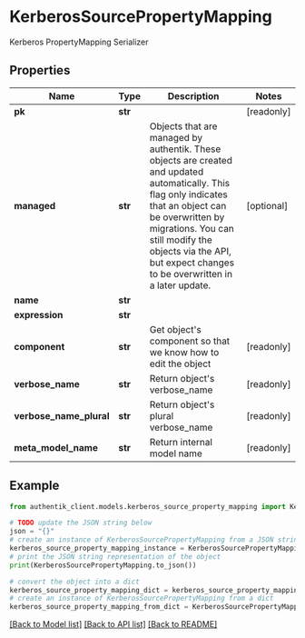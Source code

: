 # KerberosSourcePropertyMapping

Kerberos PropertyMapping Serializer

## Properties

Name | Type | Description | Notes
------------ | ------------- | ------------- | -------------
**pk** | **str** |  | [readonly] 
**managed** | **str** | Objects that are managed by authentik. These objects are created and updated automatically. This flag only indicates that an object can be overwritten by migrations. You can still modify the objects via the API, but expect changes to be overwritten in a later update. | [optional] 
**name** | **str** |  | 
**expression** | **str** |  | 
**component** | **str** | Get object&#39;s component so that we know how to edit the object | [readonly] 
**verbose_name** | **str** | Return object&#39;s verbose_name | [readonly] 
**verbose_name_plural** | **str** | Return object&#39;s plural verbose_name | [readonly] 
**meta_model_name** | **str** | Return internal model name | [readonly] 

## Example

```python
from authentik_client.models.kerberos_source_property_mapping import KerberosSourcePropertyMapping

# TODO update the JSON string below
json = "{}"
# create an instance of KerberosSourcePropertyMapping from a JSON string
kerberos_source_property_mapping_instance = KerberosSourcePropertyMapping.from_json(json)
# print the JSON string representation of the object
print(KerberosSourcePropertyMapping.to_json())

# convert the object into a dict
kerberos_source_property_mapping_dict = kerberos_source_property_mapping_instance.to_dict()
# create an instance of KerberosSourcePropertyMapping from a dict
kerberos_source_property_mapping_from_dict = KerberosSourcePropertyMapping.from_dict(kerberos_source_property_mapping_dict)
```
[[Back to Model list]](../README.md#documentation-for-models) [[Back to API list]](../README.md#documentation-for-api-endpoints) [[Back to README]](../README.md)


